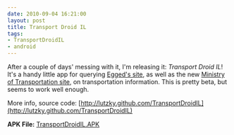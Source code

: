 ```yaml
---
date: 2010-09-04 16:21:00
layout: post
title: Transport Droid IL
tags:
- TransportDroidIL
- android
---
```


After a couple of days' messing with it, I'm releasing it: _Transport Droid
IL_! It's a handy little app for querying [Egged's site](http://egged.co.il/),
as well as the new [Ministry of Transportation site](http://bus.gov.il/), on
transportation information. This is pretty beta, but seems to work well enough.

More info, source code:
[http://lutzky.github.com/TransportDroidIL](http://lutzky.github.com/TransportDroidIL)

**APK File:**
[TransportDroidIL.APK](http://lutzky.github.com/TransportDroidIL/TransportDroidIL.apk)
